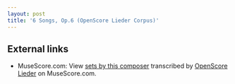 ```yaml
---
layout: post
title: '6 Songs, Op.6 (OpenScore Lieder Corpus)'
---
```


## External links

- MuseScore.com: View [sets by this composer] transcribed by [OpenScore Lieder] on MuseScore.com.

[sets by this composer]: https://musescore.com/openscore-lieder-corpus/sets/5067697
[OpenScore Lieder]: https://musescore.com/openscore-lieder-corpus

